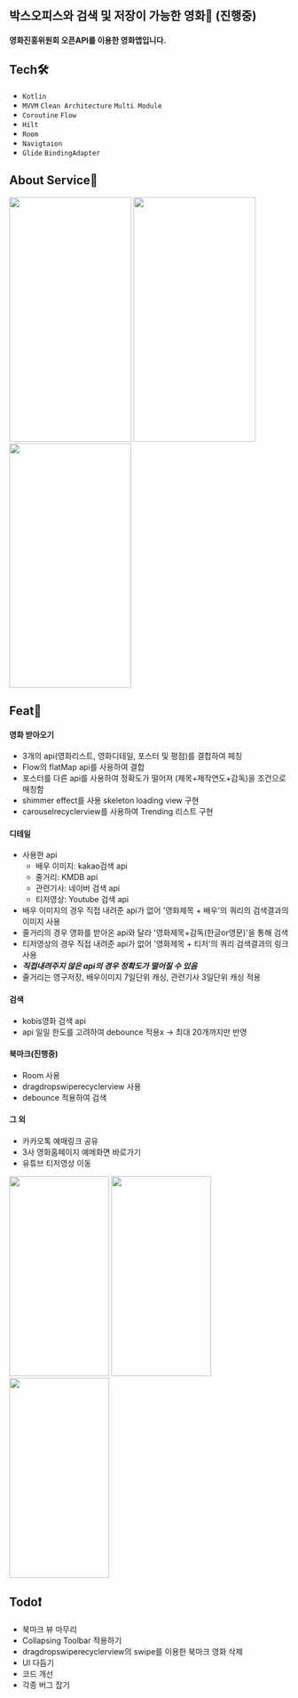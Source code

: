 ## 박스오피스와 검색 및 저장이 가능한 영화🍿 (진행중)

#### 영화진흥위원회 오픈API를 이용한 영화앱입니다.

## Tech🛠️
- `Kotlin`
- `MVVM` `Clean Architecture` `Multi Module`
- `Coroutine` `Flow`
- `Hilt`
- `Room`
- `Navigtaion`
- `Glide` `BindingAdapter`

## About Service📱
<img src="https://user-images.githubusercontent.com/86879099/202497257-6b0dc448-1e2f-4f9b-a487-561390dd826e.gif" width="220" height="440"/>
<img src="https://user-images.githubusercontent.com/86879099/202497825-576a402c-d2c6-44e9-b535-935d3fbe98e1.gif" width="220" height="440"/>
<img src="https://user-images.githubusercontent.com/86879099/202497834-ea53e7b7-5d75-47b3-a6c9-d3e9a032e798.gif" width="220" height="440"/>

## Feat🎈
#### 영화 받아오기
- 3개의 api(영화리스트, 영화디테일, 포스터 및 평점)를 결합하여 페칭
- Flow의 flatMap api를 사용하여 결합
- 포스터를 다른 api를 사용하여 정확도가 떨어져 (제목+제작연도+감독)을 조건으로 매칭함
- shimmer effect를 사용 skeleton loading view 구현
- carouselrecyclerview를 사용하여 Trending 리스트 구현

#### 디테일
- 사용한 api
  - 배우 이미지: kakao검색 api
  - 줄거리: KMDB api 
  - 관련기사: 네이버 검색 api
  - 티저영상: Youtube 검색 api
- 배우 이미지의 경우 직접 내려준 api가 없어 '영화제목 + 배우'의 쿼리의 검색결과의 이미지 사용
- 줄거리의 경우 영화를 받아온 api와 달라 '영화제목+감독(한글or영문)'을 통해 검색
- 티저영상의 경우 직접 내려준 api가 없어 '영화제목 + 티저'의 쿼리 검색결과의 링크 사용
- ***직접내려주지 않은 api의 경우 정확도가 떨어질 수 있음***
- 줄거리는 영구저장, 배우이미지 7일단위 캐싱, 관련기사 3일단위 캐싱 적용

#### 검색
- kobis영화 검색 api
- api 일일 한도를 고려하여 debounce 적용x -> 최대 20개까지만 반영

#### 북마크(진행중)
- Room 사용
- dragdropswiperecyclerview 사용
- debounce 적용하여 검색

#### 그 외
- 카카오톡 예매링크 공유
- 3사 영화홈페이지 예메화면 바로가기
- 유튜브 티저영상 이동

<img src="https://user-images.githubusercontent.com/86879099/202504663-7f99f6d7-fbcd-4482-9e81-002f8a0268ff.jpg" width="180" height="360"/>  <img src="https://user-images.githubusercontent.com/86879099/202504654-b5f710fe-2d2a-44c8-9923-38ec0919fd36.jpg" width="180" height="360"/>  <img src="https://user-images.githubusercontent.com/86879099/202505180-e8c1754a-2370-4f96-aeb9-fd1356accd76.jpg" width="180" height="360"/>

## Todo❗
- 북마크 뷰 마무리
- Collapsing Toolbar 적용하기
- dragdropswiperecyclerview의 swipe를 이용한 북마크 영화 삭제
- UI 다듬기
- 코드 개선
- 각종 버그 잡기



